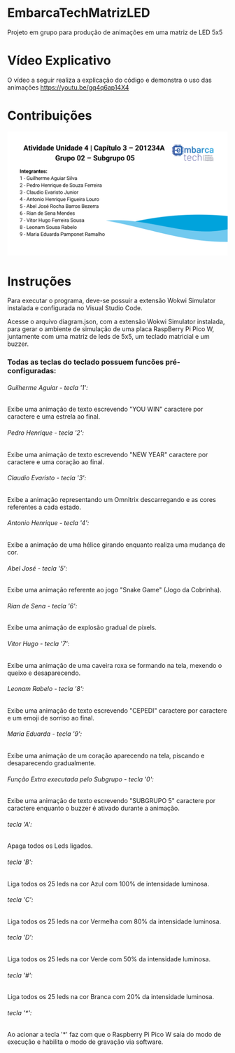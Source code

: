 # EmbarcaTechMatrizLED
Projeto em grupo para produção de animações em uma matriz de LED 5x5

# Vídeo Explicativo
 O vídeo a seguir realiza a explicação do código e demonstra o uso das animações
 https://youtu.be/gq4q6ap14X4
# Contribuições
<img src="img_mk_sg5.png" >

# Instruções
Para executar o programa, deve-se possuir a extensão Wokwi Simulator instalada e configurada no Visual Studio Code.

Acesse o arquivo diagram.json, com a extensão Wokwi Simulator instalada, para gerar o ambiente de simulação de uma placa RaspBerry Pi Pico W, juntamente com uma matriz de leds de 5x5, um teclado matricial e um buzzer.

### Todas as teclas do teclado possuem funcões pré-configuradas:

###### Guilherme Aguiar - tecla '1':
 Exibe uma animação de texto escrevendo "YOU WIN" caractere por caractere e uma estrela ao final.
###### Pedro Henrique -  tecla '2':
 Exibe uma animação de texto escrevendo "NEW YEAR" caractere por caractere e uma coração ao final.
###### Claudio Evaristo - tecla '3':
 Exibe a animação representando um Omnitrix descarregando e as cores referentes a cada estado.
###### Antonio Henrique - tecla '4':
 Exibe a animação de uma hélice girando enquanto realiza uma mudança de cor.
###### Abel José - tecla '5':
 Exibe uma animação referente ao jogo "Snake Game" (Jogo da Cobrinha).
###### Rian de Sena - tecla '6':
 Exibe uma animação de explosão gradual de pixels.
###### Vitor Hugo - tecla '7':
 Exibe uma animação de uma caveira roxa se formando na tela, mexendo o queixo e desaparecendo.
###### Leonam Rabelo - tecla '8':
 Exibe uma animação de texto escrevendo "CEPEDI" caractere por caractere e um emoji de sorriso ao final.
###### Maria Eduarda - tecla '9':
 Exibe uma animação de um coração aparecendo na tela, piscando e desaparecendo gradualmente.
###### Função Extra executada pelo Subgrupo - tecla '0':
 Exibe uma animação de texto escrevendo "SUBGRUPO 5" caractere por caractere enquanto o buzzer é ativado durante a animação.
###### tecla 'A':
 Apaga todos os Leds ligados.
###### tecla 'B':
 Liga todos os 25 leds na cor Azul com 100% de intensidade luminosa.
###### tecla 'C':
Liga todos os 25 leds na cor Vermelha com 80% da intensidade luminosa.
###### tecla 'D':
Liga todos os 25 leds na cor Verde com 50% da intensidade luminosa.
###### tecla '#':
Liga todos os 25 leds na cor Branca com 20% da intensidade luminosa.
###### tecla '*':
Ao acionar a tecla '*' faz com que o Raspberry Pi Pico W saia do modo de execução e habilita o modo de gravação via software.
